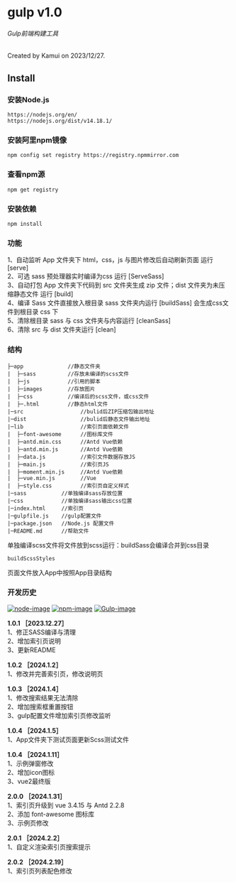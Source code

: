 # gulp v1.0
###### Gulp前端构建工具
Created by Kamui on 2023/12/27.

## Install

### 安装Node.js

    https://nodejs.org/en/
    https://nodejs.org/dist/v14.18.1/
    
### 安装阿里npm镜像

    npm config set registry https://registry.npmmirror.com

### 查看npm源

    npm get registry

### 安装依赖
    npm install

### 功能
1、自动监听 App 文件夹下 html，css，js 与图片修改后自动刷新页面 运行 [serve]  
2、可选 sass 预处理器实时编译为css 运行 [ServeSass]  
3、自动打包 App 文件夹下代码到 src 文件夹生成 zip 文件；dist 文件夹为未压缩静态文件 运行 [build]  
4、编译 Sass 文件直接放入根目录 sass 文件夹内运行 [buildSass] 会生成css文件到根目录 css 下  
5、清除根目录 sass 与 css 文件夹与内容运行 [cleanSass]  
6、清除 src 与 dist 文件夹运行 [clean]

### 结构

    ├─app              //静态文件夹
    |  ├─sass          //存放未编译的scss文件
    |  ├─js            //引用的脚本
    |  ├─images        //存放图片
    |  ├─css           //编译后的scss文件，或css文件
    |  ├─.html         //静态html文件
    |─src                  //bulid后ZIP压缩包输出地址
    |─dist                 //bulid后静态文件输出地址
    |─lib                  //索引页面依赖文件
    |  ├─font-awesome      //图标库文件
    |  ├─antd.min.css      //Antd Vue依赖
    |  ├─antd.min.js       //Antd Vue依赖
    |  ├─data.js           //索引文件数据存放JS
    |  ├─main.js           //索引页JS
    |  ├─moment.min.js     //Antd Vue依赖
    |  ├─vue.min.js        //Vue
    |  ├─style.css         //索引页自定义样式
    |─sass           //单独编译sass存放位置
    |─css            //单独编译sass输出css位置
    |─index.html     //索引页
    |─gulpfile.js    //gulp配置文件
    |─package.json   //Node.js 配置文件
    |─README.md      //帮助文件

单独编译scss文件将文件放到scss运行：buildSass会编译合并到css目录

    buildScssStyles

页面文件放入App中按照App目录结构

### 开发历史

[![node-image]][node-url]
[![npm-image]][npm-url]
[![Gulp-image]][Gulp-url]


[Gulp-image]: http://img.shields.io/badge/Gulp-V4.0.1-red.svg?style=flat-square
[Gulp-url]: http://gulpjs.com/
[npm-image]: http://img.shields.io/badge/npm-V6.14.15-blue.svg?style=flat-square
[npm-url]: http://npm.taobao.org/
[node-image]: https://img.shields.io/badge/Node.js-V14.18.1-2BAF2B.svg?style=flat-square
[node-url]: http://nodejs.org/

**1.0.1  ［2023.12.27］**  
1、修正SASS编译与清理  
2、增加索引页说明  
3、更新README  

**1.0.2  ［2024.1.2］**  
1、修改并完善索引页，修改说明页  

**1.0.3  ［2024.1.4］**  
1、修改搜索结果无法清除  
2、增加搜索框重置按钮  
3、gulp配置文件增加索引页修改监听  

**1.0.4  ［2024.1.5］**  
1、App文件夹下测试页面更新Scss测试文件

**1.0.4  ［2024.1.11］**  
1、示例弹窗修改  
2、增加icon图标  
3、vue2最终版  

**2.0.0  ［2024.1.31］**  
1、索引页升级到 vue 3.4.15 与 Antd 2.2.8  
2、添加 font-awesome 图标库  
3、示例页修改  

**2.0.1  ［2024.2.2］**  
1、自定义渲染索引页搜索提示  

**2.0.2  ［2024.2.19］**  
1、索引页列表配色修改  
